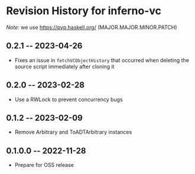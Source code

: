 # Revision History for inferno-vc
*Note*: we use https://pvp.haskell.org/ (MAJOR.MAJOR.MINOR.PATCH)

## 0.2.1 -- 2023-04-26
* Fixes an issue in `fetchVCObjectHistory` that occurred when deleting the source script immediately after cloning it

## 0.2.0 -- 2023-02-28
* Use a RWLock to prevent concurrency bugs

## 0.1.2 -- 2023-02-09
* Remove Arbitrary and ToADTArbitrary instances

## 0.1.0.0 -- 2022-11-28
* Prepare for OSS release
